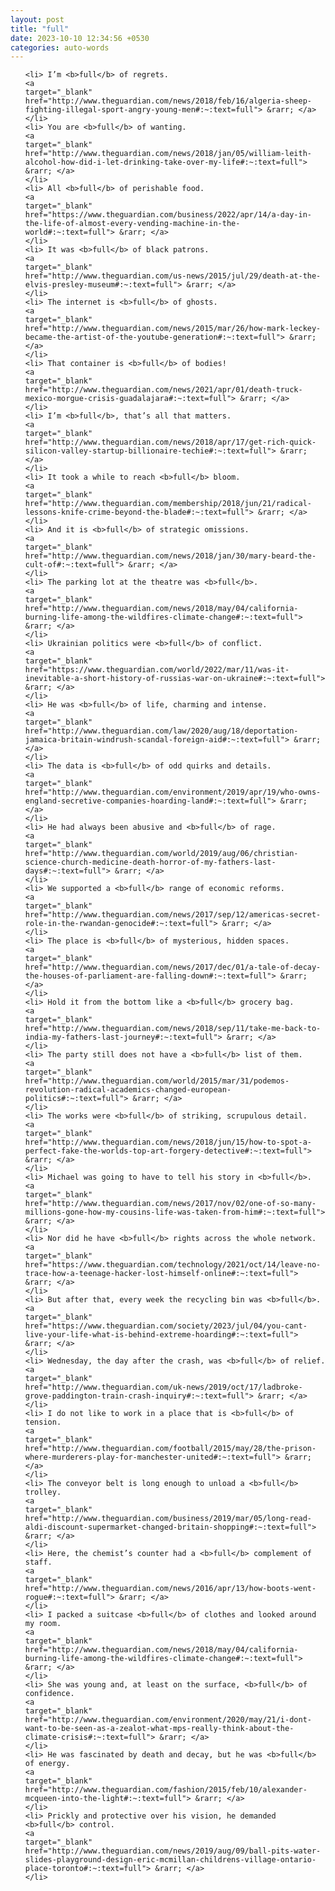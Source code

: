 ```yaml
---
layout: post
title: "full"
date: 2023-10-10 12:34:56 +0530
categories: auto-words
---
```

<ol>

    <li> I’m <b>full</b> of regrets.
    <a 
    target="_blank" 
    href="http://www.theguardian.com/news/2018/feb/16/algeria-sheep-fighting-illegal-sport-angry-young-men#:~:text=full"> &rarr; </a>
    </li>
    <li> You are <b>full</b> of wanting.
    <a 
    target="_blank" 
    href="http://www.theguardian.com/news/2018/jan/05/william-leith-alcohol-how-did-i-let-drinking-take-over-my-life#:~:text=full"> &rarr; </a>
    </li>
    <li> All <b>full</b> of perishable food.
    <a 
    target="_blank" 
    href="https://www.theguardian.com/business/2022/apr/14/a-day-in-the-life-of-almost-every-vending-machine-in-the-world#:~:text=full"> &rarr; </a>
    </li>
    <li> It was <b>full</b> of black patrons.
    <a 
    target="_blank" 
    href="http://www.theguardian.com/us-news/2015/jul/29/death-at-the-elvis-presley-museum#:~:text=full"> &rarr; </a>
    </li>
    <li> The internet is <b>full</b> of ghosts.
    <a 
    target="_blank" 
    href="http://www.theguardian.com/news/2015/mar/26/how-mark-leckey-became-the-artist-of-the-youtube-generation#:~:text=full"> &rarr; </a>
    </li>
    <li> That container is <b>full</b> of bodies!
    <a 
    target="_blank" 
    href="http://www.theguardian.com/news/2021/apr/01/death-truck-mexico-morgue-crisis-guadalajara#:~:text=full"> &rarr; </a>
    </li>
    <li> I’m <b>full</b>, that’s all that matters.
    <a 
    target="_blank" 
    href="http://www.theguardian.com/news/2018/apr/17/get-rich-quick-silicon-valley-startup-billionaire-techie#:~:text=full"> &rarr; </a>
    </li>
    <li> It took a while to reach <b>full</b> bloom.
    <a 
    target="_blank" 
    href="http://www.theguardian.com/membership/2018/jun/21/radical-lessons-knife-crime-beyond-the-blade#:~:text=full"> &rarr; </a>
    </li>
    <li> And it is <b>full</b> of strategic omissions.
    <a 
    target="_blank" 
    href="http://www.theguardian.com/news/2018/jan/30/mary-beard-the-cult-of#:~:text=full"> &rarr; </a>
    </li>
    <li> The parking lot at the theatre was <b>full</b>.
    <a 
    target="_blank" 
    href="http://www.theguardian.com/news/2018/may/04/california-burning-life-among-the-wildfires-climate-change#:~:text=full"> &rarr; </a>
    </li>
    <li> Ukrainian politics were <b>full</b> of conflict.
    <a 
    target="_blank" 
    href="https://www.theguardian.com/world/2022/mar/11/was-it-inevitable-a-short-history-of-russias-war-on-ukraine#:~:text=full"> &rarr; </a>
    </li>
    <li> He was <b>full</b> of life, charming and intense.
    <a 
    target="_blank" 
    href="http://www.theguardian.com/law/2020/aug/18/deportation-jamaica-britain-windrush-scandal-foreign-aid#:~:text=full"> &rarr; </a>
    </li>
    <li> The data is <b>full</b> of odd quirks and details.
    <a 
    target="_blank" 
    href="http://www.theguardian.com/environment/2019/apr/19/who-owns-england-secretive-companies-hoarding-land#:~:text=full"> &rarr; </a>
    </li>
    <li> He had always been abusive and <b>full</b> of rage.
    <a 
    target="_blank" 
    href="http://www.theguardian.com/world/2019/aug/06/christian-science-church-medicine-death-horror-of-my-fathers-last-days#:~:text=full"> &rarr; </a>
    </li>
    <li> We supported a <b>full</b> range of economic reforms.
    <a 
    target="_blank" 
    href="http://www.theguardian.com/news/2017/sep/12/americas-secret-role-in-the-rwandan-genocide#:~:text=full"> &rarr; </a>
    </li>
    <li> The place is <b>full</b> of mysterious, hidden spaces.
    <a 
    target="_blank" 
    href="http://www.theguardian.com/news/2017/dec/01/a-tale-of-decay-the-houses-of-parliament-are-falling-down#:~:text=full"> &rarr; </a>
    </li>
    <li> Hold it from the bottom like a <b>full</b> grocery bag.
    <a 
    target="_blank" 
    href="http://www.theguardian.com/news/2018/sep/11/take-me-back-to-india-my-fathers-last-journey#:~:text=full"> &rarr; </a>
    </li>
    <li> The party still does not have a <b>full</b> list of them.
    <a 
    target="_blank" 
    href="http://www.theguardian.com/world/2015/mar/31/podemos-revolution-radical-academics-changed-european-politics#:~:text=full"> &rarr; </a>
    </li>
    <li> The works were <b>full</b> of striking, scrupulous detail.
    <a 
    target="_blank" 
    href="http://www.theguardian.com/news/2018/jun/15/how-to-spot-a-perfect-fake-the-worlds-top-art-forgery-detective#:~:text=full"> &rarr; </a>
    </li>
    <li> Michael was going to have to tell his story in <b>full</b>.
    <a 
    target="_blank" 
    href="http://www.theguardian.com/news/2017/nov/02/one-of-so-many-millions-gone-how-my-cousins-life-was-taken-from-him#:~:text=full"> &rarr; </a>
    </li>
    <li> Nor did he have <b>full</b> rights across the whole network.
    <a 
    target="_blank" 
    href="https://www.theguardian.com/technology/2021/oct/14/leave-no-trace-how-a-teenage-hacker-lost-himself-online#:~:text=full"> &rarr; </a>
    </li>
    <li> But after that, every week the recycling bin was <b>full</b>.
    <a 
    target="_blank" 
    href="https://www.theguardian.com/society/2023/jul/04/you-cant-live-your-life-what-is-behind-extreme-hoarding#:~:text=full"> &rarr; </a>
    </li>
    <li> Wednesday, the day after the crash, was <b>full</b> of relief.
    <a 
    target="_blank" 
    href="http://www.theguardian.com/uk-news/2019/oct/17/ladbroke-grove-paddington-train-crash-inquiry#:~:text=full"> &rarr; </a>
    </li>
    <li> I do not like to work in a place that is <b>full</b> of tension.
    <a 
    target="_blank" 
    href="http://www.theguardian.com/football/2015/may/28/the-prison-where-murderers-play-for-manchester-united#:~:text=full"> &rarr; </a>
    </li>
    <li> The conveyor belt is long enough to unload a <b>full</b> trolley.
    <a 
    target="_blank" 
    href="http://www.theguardian.com/business/2019/mar/05/long-read-aldi-discount-supermarket-changed-britain-shopping#:~:text=full"> &rarr; </a>
    </li>
    <li> Here, the chemist’s counter had a <b>full</b> complement of staff.
    <a 
    target="_blank" 
    href="http://www.theguardian.com/news/2016/apr/13/how-boots-went-rogue#:~:text=full"> &rarr; </a>
    </li>
    <li> I packed a suitcase <b>full</b> of clothes and looked around my room.
    <a 
    target="_blank" 
    href="http://www.theguardian.com/news/2018/may/04/california-burning-life-among-the-wildfires-climate-change#:~:text=full"> &rarr; </a>
    </li>
    <li> She was young and, at least on the surface, <b>full</b> of confidence.
    <a 
    target="_blank" 
    href="http://www.theguardian.com/environment/2020/may/21/i-dont-want-to-be-seen-as-a-zealot-what-mps-really-think-about-the-climate-crisis#:~:text=full"> &rarr; </a>
    </li>
    <li> He was fascinated by death and decay, but he was <b>full</b> of energy.
    <a 
    target="_blank" 
    href="http://www.theguardian.com/fashion/2015/feb/10/alexander-mcqueen-into-the-light#:~:text=full"> &rarr; </a>
    </li>
    <li> Prickly and protective over his vision, he demanded <b>full</b> control.
    <a 
    target="_blank" 
    href="http://www.theguardian.com/news/2019/aug/09/ball-pits-water-slides-playground-design-eric-mcmillan-childrens-village-ontario-place-toronto#:~:text=full"> &rarr; </a>
    </li>